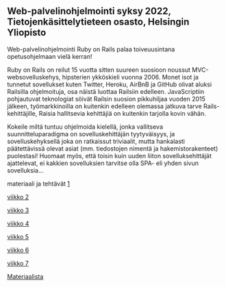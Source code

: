 ## Web-palvelinohjelmointi syksy 2022, Tietojenkäsittelytieteen osasto, Helsingin Yliopisto

Web-palvelinohjelmointi Ruby on Rails palaa toiveuusintana opetusohjelmaan vielä kerran!

Ruby on Rails on reilut 15 vuotta sitten suureen suosioon noussut MVC-websovelluskehys, hipsterien ykköskieli vuonna 2006. Monet isot ja tunnetut sovellukset kuten Twitter, Heroku, AirBnB ja GitHub olivat aluksi Railsilla ohjelmoituja, osa näistä luottaa Railsiin edelleen. JavaScriptiin pohjautuvat teknologiat söivät Railsin suosion pikkuhiljaa vuoden 2015 jälkeen, työmarkkinoilla on kuitenkin edelleen olemassa jatkuva tarve Rails-kehittäjille, Raisia hallitsevia kehittäjiä on kuitenkin tarjolla kovin vähän.

Kokeile miltä tuntuu ohjelmoida kielellä, jonka vallitseva suunnitteluparadigma on sovelluskehittäjän tyytyväisyys, ja sovelluskehyksellä joka on ratkaissut triviaalit, mutta hankalasti päätettävissä olevat asiat (mm. tiedostojen nimentä ja hakemistorakenteet) puolestasi! Huomaat myös, että toisin kuin uuden liiton sovelluksehittäjät ajattelevat, ei kakkien sovelluksien tarvitse olla SPA- eli yhden sivun sovelluksia...

materiaali ja tehtävät [1](https://github.com/mluukkai/WebPalvelinohjelmointi2022/blob/master/web/viikko1.md)

[viikko 2](https://github.com/mluukkai/WebPalvelinohjelmointi2022/blob/master/web/viikko2.md)

[viikko 3](https://github.com/mluukkai/WebPalvelinohjelmointi2022/blob/master/web/viikko3.md)

[viikko 4](https://github.com/mluukkai/WebPalvelinohjelmointi2022/blob/master/web/viikko4.md)

[viikko 5](https://github.com/mluukkai/WebPalvelinohjelmointi2022/blob/master/web/viikko5.md)

[viikko 6](https://github.com/mluukkai/WebPalvelinohjelmointi2022/blob/master/web/viikko6.md)

[viikko 7](https://github.com/mluukkai/WebPalvelinohjelmointi2022/blob/master/web/viikko7.md)

[Materiaalista](https://github.com/mluukkai/WebPalvelinohjelmointi2022/blob/master/web/materiaalista.md)
